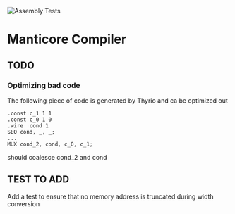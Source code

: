 ![Assembly Tests](https://github.com/epfl-vlsc/manticore-compiler/actions/workflows/assembly_tests.yml/badge.svg)
# Manticore Compiler

## TODO


### Optimizing bad code
The following piece of code is generated by Thyrio and ca be
optimized out
```
.const c_1 1 1
.const c_0 1 0
.wire  cond 1
SEQ cond, _, _;
...
MUX cond_2, cond, c_0, c_1;

```
should coalesce cond_2 and cond

## TEST TO ADD
Add a test to ensure that no memory address is truncated during width conversion